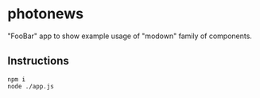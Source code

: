 
photonews
=========

"FooBar" app to show example usage of "modown" family of components.

## Instructions

    npm i
    node ./app.js


